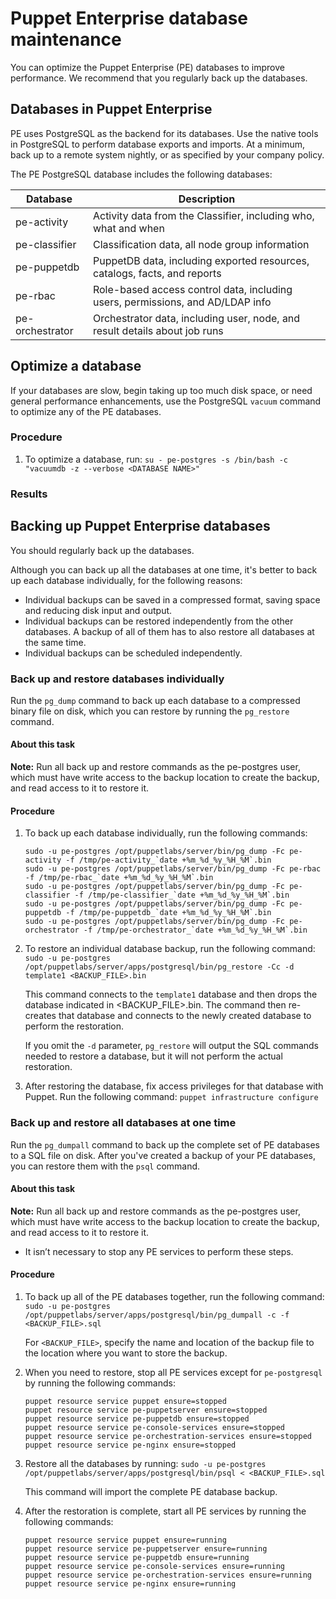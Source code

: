 # Puppet Enterprise database maintenance

You can optimize the Puppet Enterprise \(PE\) databases to improve performance. We recommend that you regularly back up the databases.

## Databases in Puppet Enterprise

PE uses PostgreSQL as the backend for its databases. Use the native tools in PostgreSQL to perform database exports and imports. At a minimum, back up to a remote system nightly, or as specified by your company policy.

The PE PostgreSQL database includes the following databases:

|Database|Description|
|--------|-----------|
|pe-activity|Activity data from the Classifier, including who, what and when|
|pe-classifier|Classification data, all node group information|
|pe-puppetdb|PuppetDB data, including exported resources, catalogs, facts, and reports|
|pe-rbac|Role-based access control data, including users, permissions, and AD/LDAP info|
|pe-orchestrator|Orchestrator data, including user, node, and result details about job runs|

## Optimize a database

If your databases are slow, begin taking up too much disk space, or need general performance enhancements, use the PostgreSQL `vacuum` command to optimize any of the PE databases.

### Procedure

1.  To optimize a database, run: `su - pe-postgres -s /bin/bash -c "vacuumdb -z --verbose <DATABASE NAME>"`


### Results

## Backing up Puppet Enterprise databases

You should regularly back up the databases.

Although you can back up all the databases at one time, it's better to back up each database individually, for the following reasons:

-   Individual backups can be saved in a compressed format, saving space and reducing disk input and output.
-   Individual backups can be restored independently from the other databases. A backup of all of them has to also restore all databases at the same time.
-   Individual backups can be scheduled independently.

### Back up and restore databases individually

Run the `pg_dump` command to back up each database to a compressed binary file on disk, which you can restore by running the `pg_restore` command.

#### About this task

**Note:** Run all back up and restore commands as the pe-postgres user, which must have write access to the backup location to create the backup, and read access to it to restore it.

#### Procedure

1.  To back up each database individually, run the following commands:

    ```
    sudo -u pe-postgres /opt/puppetlabs/server/bin/pg_dump -Fc pe-activity -f /tmp/pe-activity_`date +%m_%d_%y_%H_%M`.bin
    sudo -u pe-postgres /opt/puppetlabs/server/bin/pg_dump -Fc pe-rbac -f /tmp/pe-rbac_`date +%m_%d_%y_%H_%M`.bin
    sudo -u pe-postgres /opt/puppetlabs/server/bin/pg_dump -Fc pe-classifier -f /tmp/pe-classifier_`date +%m_%d_%y_%H_%M`.bin
    sudo -u pe-postgres /opt/puppetlabs/server/bin/pg_dump -Fc pe-puppetdb -f /tmp/pe-puppetdb_`date +%m_%d_%y_%H_%M`.bin
    sudo -u pe-postgres /opt/puppetlabs/server/bin/pg_dump -Fc pe-orchestrator -f /tmp/pe-orchestrator_`date +%m_%d_%y_%H_%M`.bin
    ```

2.  To restore an individual database backup, run the following command: `sudo -u pe-postgres /opt/puppetlabs/server/apps/postgresql/bin/pg_restore -Cc -d template1 <BACKUP_FILE>.bin`

    This command connects to the `template1` database and then drops the database indicated in <BACKUP\_FILE\>.bin. The command then re-creates that database and connects to the newly created database to perform the restoration.

    If you omit the `-d` parameter, `pg_restore` will output the SQL commands needed to restore a database, but it will not perform the actual restoration.

3.  After restoring the database, fix access privileges for that database with Puppet. Run the following command: `puppet infrastructure configure`


### Back up and restore all databases at one time

Run the `pg_dumpall` command to back up the complete set of PE databases to a SQL file on disk. After you've created a backup of your PE databases, you can restore them with the `psql` command.

#### About this task

**Note:** Run all back up and restore commands as the pe-postgres user, which must have write access to the backup location to create the backup, and read access to it to restore it.

-   It isn’t necessary to stop any PE services to perform these steps.


#### Procedure

1.  To back up all of the PE databases together, run the following command: `sudo -u pe-postgres /opt/puppetlabs/server/apps/postgresql/bin/pg_dumpall -c -f <BACKUP_FILE>.sql`

    For `<BACKUP_FILE>`, specify the name and location of the backup file to the location where you want to store the backup.

2.  When you need to restore, stop all PE services except for `pe-postgresql` by running the following commands:

    ```
    puppet resource service puppet ensure=stopped
    puppet resource service pe-puppetserver ensure=stopped
    puppet resource service pe-puppetdb ensure=stopped
    puppet resource service pe-console-services ensure=stopped
    puppet resource service pe-orchestration-services ensure=stopped
    puppet resource service pe-nginx ensure=stopped
    
    ```

3.  Restore all the databases by running: `sudo -u pe-postgres /opt/puppetlabs/server/apps/postgresql/bin/psql < <BACKUP_FILE>.sql`

    This command will import the complete PE database backup.

4.  After the restoration is complete, start all PE services by running the following commands:

    ```
    puppet resource service puppet ensure=running
    puppet resource service pe-puppetserver ensure=running
    puppet resource service pe-puppetdb ensure=running
    puppet resource service pe-console-services ensure=running
    puppet resource service pe-orchestration-services ensure=running
    puppet resource service pe-nginx ensure=running
    ```


